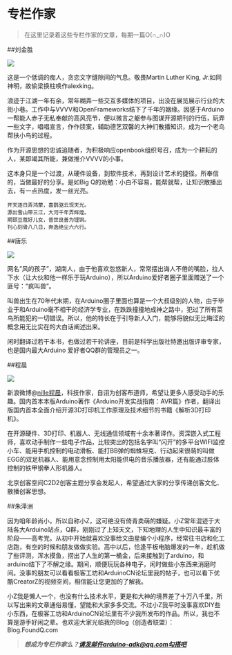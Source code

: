 # 专栏作家

>在这里记录着这些专栏作家的文章，每期一篇O(∩_∩)O

##刘金胜

![](http://doask.qiniudn.com/alexking.jpg)

这是一个低调的痴人，贪恋文字缝隙间的气息。敬畏Martin Luther King, Jr.如同神明，故偷梁换柱唤作alexking。

浪迹于江湖一年有余，常年糊弄一些交互多媒体的项目，出没在展览展示行业的大街小巷。工作中与VVVV和OpenFrameworks结下了千年的姻缘。因感于Arduino一帮能人赤子无私奉献的高风亮节，便以微言之躯参与图谋开源期刊的行伍，玩弄一些文字，唱唱宣言，作作牍案，辅助德艺双馨的大神们散播知识，成为一个老鸟帮扶小鸟的过程。

作为开源思想的忠诚追随者，为积极响应openbook组织号召，成为一个耕耘的人，某即竭其所能，兼做推介VVVV的小事。

这本身只是一个过渡，从硬件设备，到软件技术，再到设计艺术的捷径。所奉信的，当做最好的分享。是如Big Q的劝勉：小白不容易，能帮就帮，让知识散播出去，有一点热度，发一丝光亮。


```
开天逐日弄鸿蒙，喜鹊驱云现天光。
源出雪山带三江，大河千年弄辉煌。
期颐豆蔻好儿女，普世良善为铿锵。
刊心刻骨八八日，奔逸绝尘六六行。
```

##唐乐

![](http://doask.qiniudn.com/fengjiaoshou.jpg)

网名”风的孩子”，湖南人，由于他喜欢忽悠新人，常常摆出诲人不倦的嘴脸，拉人下水（让大伙和他一样乐于玩Arduino），所以Arduino爱好者圈子里面赠送了一个匪号：“疯叫兽”。

叫兽出生在70年代末期，在Arduino圈子里面也算是一个大叔级别的人物，由于毕业于和Arduino毫不相干的经济学专业，在跌跌撞撞地成神之路中，犯过了所有菜鸟所能犯的一切错误。所以，他的特长在于引导新人入门，能够将貌似无比晦涩的概念用无比实在的大白话阐述出来。

闲时翻译过若干本书，也做过若干轮讲座，目前是科学出版社特邀出版评审专家，也是国内最大Arduino 爱好者QQ群的管理员之一。

##程晨

![](http://doask.qiniudn.com/column27.pic_hd.jpg)

新浪微博@[nille程晨](http://weibo.com/nille)，科技作家，自诩为创客布道师，希望让更多人感受动手的乐趣。国内首本本版Arduino著作《Arduino开发实战指南：AVR篇》作者，翻译出版国内首本全面介绍开源3D打印机工作原理及技术细节的书籍《解析3D打印机》。

在开源硬件、3D打印、机器人、无线通信领域有十余本著译作。资深嵌入式工程师，喜欢动手制作一些电子作品，比较突出的包括名字叫“闪开”的多平台WIFI监控小车、能用手机控制的电动滑板、能打BB弹的蜘蛛坦克、行动起来很萌的叫做EGG的双足机器人、能用意念控制用太阳能供电的音乐播放器，还有能通过肢体控制的铁甲钢拳人形机器人。

北京创客空间C2D2创客主题分享会发起人，希望通过大家的分享传递创客文化、散播创客思想。



##朱泽洲

因为咱年龄尚小，所以自称小Z，这可绝没有倚青卖萌的嫌疑。小Z常年混迹于大陆各大Arduino站点，Q群，刚刚过了上知天文，下知地理的人生中知识最丰富的阶段——高考党。从初中开始就喜欢没事给文曲星编个小程序，经常往书店和化工店跑，有空的时候和朋友做做实验。高中以后，恰逢平板电脑爆发的一年，趁机做了些评测，浑水摸鱼，捞出了人生的第一桶金，后来接触到了arduino，和arduino结下了不解之缘。期间，顺便玩玩各种电子，闲时做些小东西来消磨时间。没事的朋友可以看看极客工坊和ArduinoCN论坛里我的帖子，也可以看下优酷CreatorZ的视频空间，相信能让您更加的了解我。

小Z我是懒人一个，也没有什么技术水平，更是和大神的境界差了十万八千里，所以写出来的文章通俗易懂，望能和大家多多交流。不过小Z我平时没事喜欢DIY些小东西，在极客工坊和ArduinoCN论坛里有不少我所发布的作品。所以，我也不算是游手好闲之辈。也欢迎大家光临我的Blog（创造者联盟）：Blog.FoundQ.com

>***想成为专栏作家么？请发邮件arduino-adk@qq.com勾搭吧***
